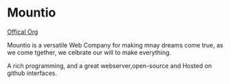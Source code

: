 # Mountio
[Offical Org](https://github.io/mountio/)


Mountio is a versatile Web Company for making mnay dreams come true, as we come tgether, we celbrate our will to make everything.


A rich programming, and a great webserver,open-source and Hosted on github interfaces.


